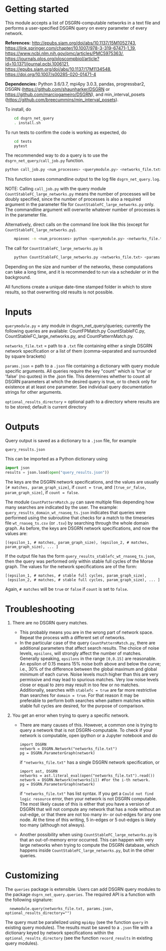 # Getting started

This module accepts a list of DSGRN-computable networks in a text file and performs a user-specified DSGRN query on every parameter of every network.

__References:__ http://epubs.siam.org/doi/abs/10.1137/15M1052743, https://link.springer.com/chapter/10.1007/978-3-319-67471-1_19, https://www.ncbi.nlm.nih.gov/pmc/articles/PMC5975363/, https://journals.plos.org/ploscompbiol/article?id=10.1371/journal.pcbi.1006121, https://epubs.siam.org/doi/abs/10.1137/17M1134548, https://doi.org/10.1007/s00285-020-01471-4


__Dependencies:__ Python 3.6/3.7, mpi4py 3.0.3, pandas, progressbar2, DSGRN (https://github.com/shaunharker/DSGRN or https://github.com/marciogameiro/DSGRN), and min_interval_posets (https://github.com/breecummins/min_interval_posets).

To install, do
```bash    
    cd dsgrn_net_query
    . install.sh
```

To run tests to confirm the code is working as expected, do

```bash    
    cd tests
    pytest
```

The recommended way to do a query is to use the `dsgrn_net_query/call_job.py` function.
```bash
python call_job.py <num_processes> <querymodule.py> <networks_file.txt> <params.json> <optional_results_directory>

```
This function saves commandline output to the log file `dsgrn_net_query.log`. 

NOTE: Calling `call_job.py` with the query module `CountStableFC_large_networks.py` means the number of processes will be doubly specified, since the number of processes is also a required argument in the parameter file for `CountStableFC_large_networks.py` only. The commandline argument will overwrite whatever number of processes is in the parameter file.

Alternatively, direct calls on the command line look like this (except for `CountStableFC_large_networks.py`).
```bash    
    mpiexec -n <num_processes> python <querymodule.py> <networks_file.txt> <params.json> <optional_results_directory>
```    
The call for `CountStableFC_large_networks.py` is 
```bash    
    python CountStableFC_large_networks.py <networks_file.txt> <params.json> <optional_results_directory>
```   
 Depending on the size and number of the networks, these computations can take a long time, and it is recommended to run via a scheduler or in the background.

All functions create a unique date-time stamped folder in which to store results, so that overwriting old results is not possible.


# Inputs 

`querymodule.py`           =   any module in dsgrn_net_query/queries; currently the following queries are available: CountFPMatch.py CountStableFC.py, CountStableFC_large_networks.py, and CountPatternMatch.py.

`networks_file.txt`         =   path to a `.txt` file containing either a single DSGRN network specification
                            or a list of them (comma-separated and surrounded by square
                            brackets)
    
`params.json`    =     path to a `.json` file containing a dictionary with query module specific arguments. All queries require the key "count" which is 'true' or 'false' (no quotes) in the .json file. This determines whether to count all DSGRN parameters at which the desired query is true, or to check only for existence at at least one parameter. See individual query documentation strings for other arguments.
                            
`optional_results_directory`     =   optional path to a directory where results are to be stored; 
                            default is current directory
                            


# Outputs

Query output is saved as a dictionary to a `.json` file, for example
```
query_results.json
``` 
This can be imported as a Python dictionary using 
```python
import json
results = json.load(open("query_results.json"))
``` 
The keys are the DSGRN network specifications, and the values are usually `[# matches, param_graph_size]`, if `count = true`, and `[true_or_false, param_graph_size]`, if `count = false`. 

The module `CountPatternMatch.py` can save multiple files depending how many searches are indicated by the user. The example: `query_results_domain_wt_rnaseq_ts.json` indicates that queries were performed using the subroutine that checks for a match to the timeseries file `wt_rnaseq_ts.csv` (or `.tsv`) by searching through the whole domain graph. As before, the keys are DSGRN network specifications, and now the values are:
```
[(epsilon_1, # matches, param_graph_size), (epsilon_2, # matches, param_graph_size), ... ] 
``` 
If the output file has the form `query_results_stablefc_wt_rnaseq_ts.json`, then the query was performed only within stable full cycles of the Morse graph. The values for the network specifications are of the form:
```
[(epsilon_1, # matches, # stable full cycles, param_graph_size),   
 (epsilon_2, # matches, # stable full cycles, param_graph_size), ... ] 
``` 
Again, `# matches` will be `true` or `false` if `count` is set to `false`.

   # Troubleshooting

1. There are no DSGRN query matches.
    * This probably means you are in the wrong part of network space. Repeat the process with a different set of networks.
    * In the particular case of the query `CountPatternMatch.py`, there are additional parameters that affect search results. The choice of noise levels, `epsilons`, will strongly affect the number of matches. Generally speaking, `epsilons` in the range `[0,0.15]` are reasonable. An epsilon of 0.15 means 15% noise both above and below the curve; i.e., 30% of the difference between the global maximum and global minimum of each curve. Noise levels much higher than this are very permissive and may lead to spurious matches. Very low noise levels close or equal to zero may result in too few or no matches. Additionally, searches with `stablefc = true` are far more restrictive than searches for `domain = true`. For that reason it may be preferable to perform both searches when pattern matches within stable full cycles are desired, for the purpose of comparison.
    
2. You get an error when trying to query a specific network.
    * There are many causes of this. However, a common one is trying to query a network that is not DSGRN-computable.  To check if your network is computable, open ipython or a Jupyter notebook and do
        
        ``` 
        import DSGRN
        network = DSGRN.Network("networks_file.txt")
        pg = DSGRN.ParameterGraph(network) 
        ```
        if `"networks_file.txt"` has a single DSGRN network specification, or
        ```
        import ast, DSGRN
        networks = ast.literal_eval(open("networks_file.txt").read())
        network = DSGRN.Network(networks[i]) #For the i-th network.
        pg = DSGRN.ParameterGraph(network) 
        ```
        if `"networks_file.txt"` has list syntax. If you get a `Could not find logic resource` error, then your network is not DSGRN computable. The most likely cause of this is either that you have a version of DSGRN that will not compute any network that has a node without an out-edge, or that there are not too many in- or out-edges for any one node. At the time of this writing, 5 in-edges or 5 out-edges is likely too many (although not always). 
    * Another possibility when using `CountStableFC_large_networks.py` is that an out-of-memory error occurred. This can happen with very large networks when trying to compute the DSGRN database, which happens inside `CountStableFC_large_networks.py`, but in the other queries.
   
    
# Customizing 

The `queries` package is extensible. Users can add DSGRN query modules to the package `dsgrn_net_query.queries`. The required API is a function with the following signature:

      newmodule.query(networks_file.txt, params.json, optional_results_directory="")

  The query must be parallelized using `mpi4py` (see the function `query` in existing query modules). The results must be saved to a `.json` file with a dictionary keyed by network specifications within the `optional_results_directory` (see the function `record_results` in existing query modules). 

